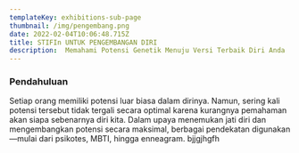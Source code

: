```yaml
---
templateKey: exhibitions-sub-page
thumbnail: /img/pengembang.png
date: 2022-02-04T10:06:48.715Z
title: STIFIn UNTUK PENGEMBANGAN DIRI
description:  Memahami Potensi Genetik Menuju Versi Terbaik Diri Anda
---
```


<!-- ![clay-images-15](/img/personal.png)

![clay-images-15](/img/familly.png) -->



### **Pendahuluan**

Setiap orang memiliki potensi luar biasa dalam dirinya. Namun, sering kali potensi tersebut tidak tergali secara optimal karena kurangnya pemahaman akan siapa sebenarnya diri kita. Dalam upaya menemukan jati diri dan mengembangkan potensi secara maksimal, berbagai pendekatan digunakan—mulai dari psikotes, MBTI, hingga enneagram. bjjgjhgfh